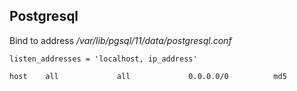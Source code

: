 ## Postgresql
Bind to address
_/var/lib/pgsql/11/data/postgresql.conf_
```
listen_addresses = 'localhost, ip_address'  
```


```
host    all             all             0.0.0.0/0          md5
```
